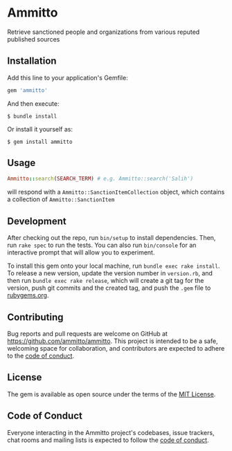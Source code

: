 # Ammitto

Retrieve sanctioned people and organizations from various reputed published sources
## Installation

Add this line to your application's Gemfile:

```ruby
gem 'ammitto'
```

And then execute:

    $ bundle install

Or install it yourself as:

    $ gem install ammitto

## Usage

```ruby
Ammitto::search(SEARCH_TERM) # e.g. Ammitto::search('Salih')
```
will respond with a `Ammitto::SanctionItemCollection` object, which contains a collection of `Ammitto::SanctionItem`

## Development

After checking out the repo, run `bin/setup` to install dependencies. Then, run `rake spec` to run the tests. You can also run `bin/console` for an interactive prompt that will allow you to experiment.

To install this gem onto your local machine, run `bundle exec rake install`. To release a new version, update the version number in `version.rb`, and then run `bundle exec rake release`, which will create a git tag for the version, push git commits and the created tag, and push the `.gem` file to [rubygems.org](https://rubygems.org).

## Contributing

Bug reports and pull requests are welcome on GitHub at https://github.com/ammitto/ammitto. This project is intended to be a safe, welcoming space for collaboration, and contributors are expected to adhere to the [code of conduct](https://github.com/ammitto/ammitto/blob/master/CODE_OF_CONDUCT.md).

## License

The gem is available as open source under the terms of the [MIT License](https://opensource.org/licenses/MIT).

## Code of Conduct

Everyone interacting in the Ammitto project's codebases, issue trackers, chat rooms and mailing lists is expected to follow the [code of conduct](https://github.com/ammitto/ammitto/blob/master/CODE_OF_CONDUCT.md).
